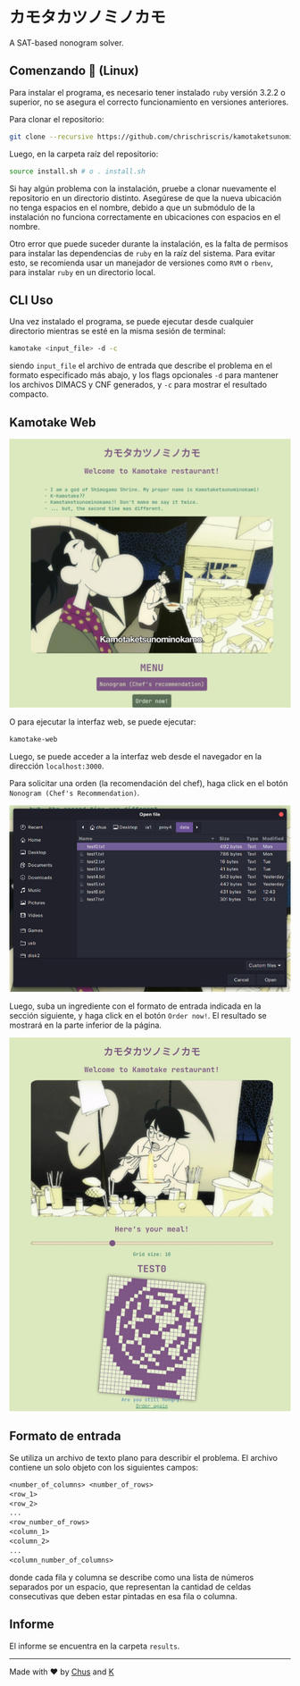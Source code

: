 # カモタカツノミノカモ

A SAT-based nonogram solver.

## Comenzando :rocket: (Linux)

Para instalar el programa, es necesario tener instalado `ruby` versión 3.2.2 o superior, no se asegura el correcto funcionamiento en versiones anteriores.

Para clonar el repositorio:

```bash
git clone --recursive https://github.com/chrischriscris/kamotaketsunominokamo.git
```

Luego, en la carpeta raíz del repositorio:

```bash
source install.sh # o . install.sh
```

Si hay algún problema con la instalación, pruebe a clonar nuevamente el repositorio en un directorio distinto. Asegúrese de que la nueva ubicación no tenga espacios en el nombre, debido a que un submódulo de la instalación no funciona correctamente en ubicaciones con espacios en el nombre.

Otro error que puede suceder durante la instalación, es la falta de permisos para instalar las dependencias de `ruby` en la raíz del sistema. Para evitar esto, se recomienda usar un manejador de versiones como `RVM` o `rbenv`, para instalar `ruby` en un directorio local.

## CLI Uso

Una vez instalado el programa, se puede ejecutar desde cualquier directorio mientras se esté en la misma sesión de terminal:

```bash
kamotake <input_file> -d -c
```

siendo `input_file` el archivo de entrada que describe el problema en el formato especificado más abajo, y los flags opcionales `-d` para mantener los archivos DIMACS y CNF generados, y `-c` para mostrar el resultado compacto.

## Kamotake Web

![Kamotake Web](./img/web1.jpeg)

O para ejecutar la interfaz web, se puede ejecutar:

```bash
kamotake-web
```

Luego, se puede acceder a la interfaz web desde el navegador en la dirección `localhost:3000`.

Para solicitar una orden (la recomendación del chef), haga click en el botón `Nonogram (Chef's Recommendation)`.

![Kamotake Web](./img/web2.png)

Luego, suba un ingrediente con el formato de entrada indicada en la sección siguiente, y haga click en el botón `Order now!`. El resultado se mostrará en la parte inferior de la página.

![Kamotake Web](./img/web3.jpeg)

## Formato de entrada

Se utiliza un archivo de texto plano para describir el problema. El archivo contiene un solo objeto con los siguientes campos:

```txt
<number_of_columns> <number_of_rows>
<row_1>
<row_2>
...
<row_number_of_rows>
<column_1>
<column_2>
...
<column_number_of_columns>
```

donde cada fila y columna se describe como una lista de números separados por un espacio, que representan la cantidad de celdas consecutivas que deben estar pintadas en esa fila o columna.

## Informe

El informe se encuentra en la carpeta `results`.

---

Made with :heart: by [Chus](https://www.github.com/chrischriscris) and [K](https://www.github.com/fungikami)
